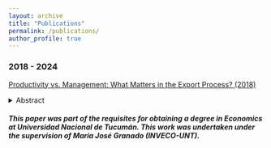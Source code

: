 ```yaml
---
layout: archive
title: "Publications"
permalink: /publications/
author_profile: true
---
```


### 2018 - 2024 

[Productivity vs. Management: What Matters in the Export Process? (2018)](https://drive.google.com/file/d/1m-2sZ8UNMFSvLqU12fidA5H8K1TOKkxo/view?usp=sharing) 
 <details>
 
 <summary>Abstract</summary>
  
  In this paper, both a theoretical and an empirical model to study the contribution of productivity and management practices on exporter status are presented. On the theoretical side, a multiple heterogeneity model is developed, where firms can differ in their levels of two different kinds of productivity: in cost and in management, in a context of monopolistic competition. With this, in the autarkic case, the model achieves two conditions (Zero Cut- Off Profit Condition and Free Entry Condition) that firstly determine which firms enter and produce in the market. Then, by opening the economy to the rest of the world, the model not only shows which firms survive in the domestic market but also which ones export. Therefore, the most productive firms would not necessarily export, because export decision also depends on how effectively firms carry out a set of management practices to adapt their product to foreign demand. On the empirical side, productivity and management practices at firm level are measured by using several methods and specifications to identify their effect on exporter status, exploiting the waves of The World Bank Enterprise Surveys of 2006, 2010 and 2017 for Argentina. The main results indicate that both productivity and management practices affect positively the probability of being an exporter, and their effects are very similar in magnitude. Thanks to my work, I have identified some particular strategies firms should mainly focus on. Indeed, I suggest that obtaining ISO certifications, offering training programs to employees and using services or programs to promote exports are important for being an exporter.
 
 </details>
 
##### This paper was part of the requisites for obtaining a degree in Economics at Universidad Nacional de Tucumán. This work was undertaken under the supervision of María José Granado (INVECO-UNT). 
 
 
 

